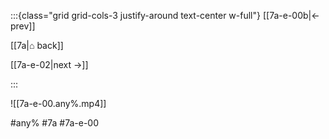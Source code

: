 :::{class="grid grid-cols-3 justify-around text-center w-full"}
[[7a-e-00b|← prev]]

[[7a|⌂ back]]

[[7a-e-02|next →]]

:::

![[7a-e-00.any%.mp4]]

#any% #7a #7a-e-00